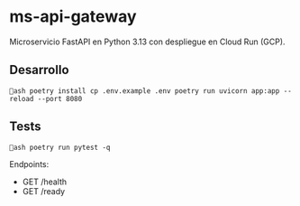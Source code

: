 ﻿# ms-api-gateway

Microservicio FastAPI en Python 3.13 con despliegue en Cloud Run (GCP).

## Desarrollo
`ash
poetry install
cp .env.example .env
poetry run uvicorn app:app --reload --port 8080
`

## Tests
`ash
poetry run pytest -q
`

Endpoints:
- GET /health
- GET /ready

